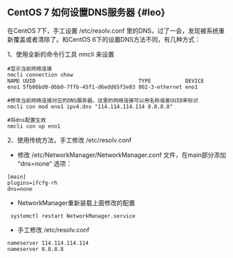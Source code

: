 ## CentOS 7 如何设置DNS服务器 {#leo}

在CentOS 7下，手工设置 /etc/resolv.conf 里的DNS，过了一会，发现被系统重新覆盖或者清除了。和CentOS 6下的设置DNS方法不同，有几种方式：

1、使用全新的命令行工具 nmcli 来设置

```
#显示当前网络连接
nmcli connection show
NAME UUID                                 TYPE           DEVICE
eno1 5fb06bd0-0bb0-7ffb-45f1-d6edd65f3e03 802-3-ethernet eno1

#修改当前网络连接对应的DNS服务器，这里的网络连接可以用名称或者UUID来标识
nmcli con mod eno1 ipv4.dns "114.114.114.114 8.8.8.8"

#将dns配置生效
nmcli con up eno1
```

2、使用传统方法，手工修改 /etc/resolv.conf

* 修改 /etc/NetworkManager/NetworkManager.conf 文件，在main部分添加 “dns=none” 选项：

```
[main]
plugins=ifcfg-rh
dns=none
```

* NetworkManager重新装载上面修改的配置

```
 systemctl restart NetworkManager.service
```

* 手工修改 /etc/resolv.conf

```
nameserver 114.114.114.114
nameserver 8.8.8.8
```



